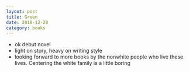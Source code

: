 ```yaml
---
layout: post
title: Green
date: 2018-12-20
category: books
---
```


- ok debut novel
- light on story, heavy on writing style
- looking forward to more books by the nonwhite people who live these lives. Centering the white family is a little boring

